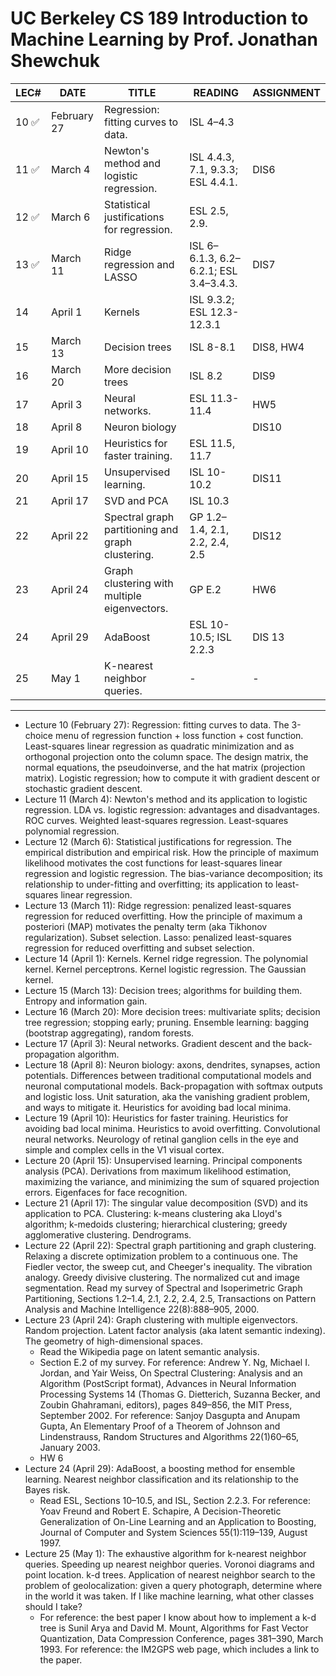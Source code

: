 # UC Berkeley CS 189 Introduction to Machine Learning by Prof. Jonathan Shewchuk

| LEC# | DATE        | TITLE                                             | READING                                | ASSIGNMENT |
| ---- | ----------- | ------------------------------------------------- | -------------------------------------- | ---------- |
| 10 ✅ | February 27 | Regression: fitting curves to data.               | ISL 4–4.3                              |            |
| 11 ✅ | March 4     | Newton's method and logistic regression.          | ISL 4.4.3, 7.1, 9.3.3; ESL 4.4.1.      | DIS6       |
| 12 ✅ | March 6     | Statistical justifications for regression.        | ESL 2.5, 2.9.                          |            |
| 13 ✅ | March 11    | Ridge regression and LASSO                        | ISL 6–6.1.3, 6.2–6.2.1; ESL 3.4–3.4.3. | DIS7       |
| 14   | April 1     | Kernels                                           | ISL 9.3.2; ESL 12.3-12.3.1             |            |
| 15   | March 13    | Decision trees                                    | ISL 8-8.1                              | DIS8, HW4  |
| 16   | March 20    | More decision trees                               | ISL 8.2                                | DIS9       |
| 17   | April 3     | Neural networks.                                  | ESL 11.3-11.4                          | HW5        |
| 18   | April 8     | Neuron biology                                    |                                        | DIS10      |
| 19   | April 10    | Heuristics for faster training.                   | ESL 11.5, 11.7                         |            |
| 20   | April 15    | Unsupervised learning.                            | ISL 10-10.2                            | DIS11      |
| 21   | April 17    | SVD and PCA                                       | ISL 10.3                               |            |
| 22   | April 22    | Spectral graph partitioning and graph clustering. | GP 1.2–1.4, 2.1, 2.2, 2.4, 2.5         | DIS12      |
| 23   | April 24    | Graph clustering with multiple eigenvectors.      | GP E.2                                 | HW6        |
| 24   | April 29    | AdaBoost                                          | ESL 10-10.5; ISL 2.2.3                 | DIS 13     |
| 25   | May 1       | K-nearest neighbor queries.                       | -                                      | -          |

---

- Lecture 10 (February 27): Regression: fitting curves to data. The 3-choice menu of regression function + loss function + cost function. Least-squares linear regression as quadratic minimization and as orthogonal projection onto the column space. The design matrix, the normal equations, the pseudoinverse, and the hat matrix (projection matrix). Logistic regression; how to compute it with gradient descent or stochastic gradient descent. 
- Lecture 11 (March 4): Newton's method and its application to logistic regression. LDA vs. logistic regression: advantages and disadvantages. ROC curves. Weighted least-squares regression. Least-squares polynomial regression. 
- Lecture 12 (March 6): Statistical justifications for regression. The empirical distribution and empirical risk. How the principle of maximum likelihood motivates the cost functions for least-squares linear regression and logistic regression. The bias-variance decomposition; its relationship to under-fitting and overfitting; its application to least-squares linear regression. 
- Lecture 13 (March 11): Ridge regression: penalized least-squares regression for reduced overfitting. How the principle of maximum a posteriori (MAP) motivates the penalty term (aka Tikhonov regularization). Subset selection. Lasso: penalized least-squares regression for reduced overfitting and subset selection. 
- Lecture 14 (April 1): Kernels. Kernel ridge regression. The polynomial kernel. Kernel perceptrons. Kernel logistic regression. The Gaussian kernel.
- Lecture 15 (March 13): Decision trees; algorithms for building them. Entropy and information gain. 
- Lecture 16 (March 20): More decision trees: multivariate splits; decision tree regression; stopping early; pruning. Ensemble learning: bagging (bootstrap aggregating), random forests. 
- Lecture 17 (April 3): Neural networks. Gradient descent and the back-propagation algorithm. 
- Lecture 18 (April 8): Neuron biology: axons, dendrites, synapses, action potentials. Differences between traditional computational models and neuronal computational models. Back-propagation with softmax outputs and logistic loss. Unit saturation, aka the vanishing gradient problem, and ways to mitigate it. Heuristics for avoiding bad local minima. 
- Lecture 19 (April 10): Heuristics for faster training. Heuristics for avoiding bad local minima. Heuristics to avoid overfitting. Convolutional neural networks. Neurology of retinal ganglion cells in the eye and simple and complex cells in the V1 visual cortex. 
- Lecture 20 (April 15): Unsupervised learning. Principal components analysis (PCA). Derivations from maximum likelihood estimation, maximizing the variance, and minimizing the sum of squared projection errors. Eigenfaces for face recognition. 
- Lecture 21 (April 17): The singular value decomposition (SVD) and its application to PCA. Clustering: k-means clustering aka Lloyd's algorithm; k-medoids clustering; hierarchical clustering; greedy agglomerative clustering. Dendrograms. 
- Lecture 22 (April 22): Spectral graph partitioning and graph clustering. Relaxing a discrete optimization problem to a continuous one. The Fiedler vector, the sweep cut, and Cheeger's inequality. The vibration analogy. Greedy divisive clustering. The normalized cut and image segmentation. Read my survey of Spectral and Isoperimetric Graph Partitioning, Sections 1.2–1.4, 2.1, 2.2, 2.4, 2.5, Transactions on Pattern Analysis and Machine Intelligence 22(8):888–905, 2000.
- Lecture 23 (April 24): Graph clustering with multiple eigenvectors. Random projection. Latent factor analysis (aka latent semantic indexing). The geometry of high-dimensional spaces.
  - Read the Wikipedia page on latent semantic analysis. 
  - Section E.2 of my survey. For reference: Andrew Y. Ng, Michael I. Jordan, and Yair Weiss, On Spectral Clustering: Analysis and an Algorithm (PostScript format), Advances in Neural Information Processing Systems 14 (Thomas G. Dietterich, Suzanna Becker, and Zoubin Ghahramani, editors), pages 849–856, the MIT Press, September 2002. For reference: Sanjoy Dasgupta and Anupam Gupta, An Elementary Proof of a Theorem of Johnson and Lindenstrauss, Random Structures and Algorithms 22(1)60–65, January 2003.
  - HW 6
- Lecture 24 (April 29): AdaBoost, a boosting method for ensemble learning. Nearest neighbor classification and its relationship to the Bayes risk. 
  - Read ESL, Sections 10–10.5, and ISL, Section 2.2.3. For reference: Yoav Freund and Robert E. Schapire, A Decision-Theoretic Generalization of On-Line Learning and an Application to Boosting, Journal of Computer and System Sciences 55(1):119–139, August 1997.
- Lecture 25 (May 1): The exhaustive algorithm for k-nearest neighbor queries. Speeding up nearest neighbor queries. Voronoi diagrams and point location. k-d trees. Application of nearest neighbor search to the problem of geolocalization: given a query photograph, determine where in the world it was taken. If I like machine learning, what other classes should I take? 
  - For reference: the best paper I know about how to implement a k-d tree is Sunil Arya and David M. Mount, Algorithms for Fast Vector Quantization, Data Compression Conference, pages 381–390, March 1993. For reference: the IM2GPS web page, which includes a link to the paper.

<!-- *@ Lecture 6 (February 11): Decision theory: the Bayes decision rule and optimal risk. Generative and discriminative models. 
[✅] Lecture {1.5h}
[✅] Read ISL, Section 4.4.1. {0.5h}
[✅] Discussion 3 {1h}
*[] HW2 {3h}
[✅] Summary Blog {1.5h}

@ Lecture 7 (February 13): Gaussian discriminant analysis, including quadratic discriminant analysis (QDA) and linear discriminant analysis (LDA). Maximum likelihood estimation (MLE) of the parameters of a statistical model. Fitting an isotropic Gaussian distribution to sample points. 
[✅][✅] Lecture
*[][] Read (selectively) the Wikipedia page on maximum likelihood.
[✅][✅] Discussion 4

@ Lecture 8 (February 20): Eigenvectors, eigenvalues, and the eigendecomposition. The Spectral Theorem for symmetric real matrices. The quadratic form and ellipsoidal isosurfaces as an intuitive way of understanding symmetric matrices. Application to anisotropic normal distributions (aka Gaussians). 
[✅][✅] Lecture


@ Lecture 9 (February 25): Anisotropic normal distributions (aka Gaussians). MLE, QDA, and LDA revisited for anisotropic Gaussians. 
[✅][✅] Lecture
*[] Read Chuong Do's notes on the multivariate Gaussian distribution.
*[] Read ISL, Sections 4.4 and 4.5.
*[] Discussion 5 -->
